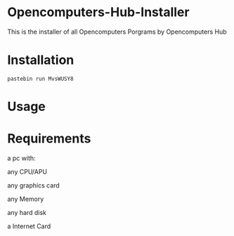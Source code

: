 # Opencomputers-Hub-Installer
This is the installer of all Opencomputers Porgrams by Opencomputers Hub

# Installation
<pre><code>pastebin run MvsWUSY8 
</code></pre>
# Usage



# Requirements
a pc with:

any CPU/APU

any graphics card

any Memory

any hard disk

a Internet Card 
